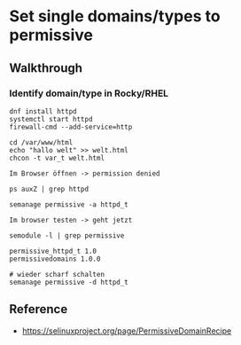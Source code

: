 # Set single domains/types to permissive 

## Walkthrough 

### Identify domain/type in Rocky/RHEL 

```
dnf install httpd
systemctl start httpd
firewall-cmd --add-service=http
```

```
cd /var/www/html
echo "hallo welt" >> welt.html
chcon -t var_t welt.html 
```

```
Im Browser öffnen -> permission denied
```

```
ps auxZ | grep httpd 
```

```
semanage permissive -a httpd_t
```

```
Im browser testen -> geht jetzt 
```

```
semodule -l | grep permissive
```

```
permissive_httpd_t 1.0 
permissivedomains 1.0.0
```

```
# wieder scharf schalten 
semanage permissive -d httpd_t
```

## Reference 

  * https://selinuxproject.org/page/PermissiveDomainRecipe
